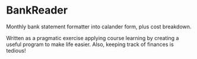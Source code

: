 # BankReader
Monthly bank statement formatter into calander form, plus cost breakdown. 

Written as a pragmatic exercise applying course learning by creating a useful program to make life easier. Also, keeping track of finances is tedious!
